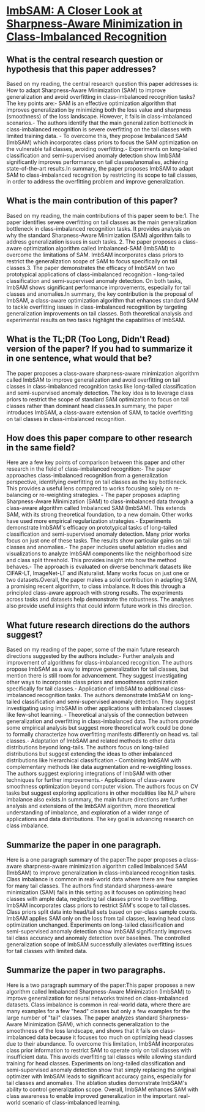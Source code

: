 # [ImbSAM: A Closer Look at Sharpness-Aware Minimization in   Class-Imbalanced Recognition](https://arxiv.org/abs/2308.07815)

## What is the central research question or hypothesis that this paper addresses?

Based on my reading, the central research question this paper addresses is: How to adapt Sharpness-Aware Minimization (SAM) to improve generalization and avoid overfitting in class-imbalanced recognition tasks?The key points are:- SAM is an effective optimization algorithm that improves generalization by minimizing both the loss value and sharpness (smoothness) of the loss landscape. However, it fails in class-imbalanced scenarios.- The authors identify that the main generalization bottleneck in class-imbalanced recognition is severe overfitting on the tail classes with limited training data. - To overcome this, they propose Imbalanced SAM (ImbSAM) which incorporates class priors to focus the SAM optimization on the vulnerable tail classes, avoiding overfitting.- Experiments on long-tailed classification and semi-supervised anomaly detection show ImbSAM significantly improves performance on tail classes/anomalies, achieving state-of-the-art results.In summary, the paper proposes ImbSAM to adapt SAM to class-imbalanced recognition by restricting its scope to tail classes, in order to address the overfitting problem and improve generalization.


## What is the main contribution of this paper?

Based on my reading, the main contributions of this paper seem to be:1. The paper identifies severe overfitting on tail classes as the main generalization bottleneck in class-imbalanced recognition tasks. It provides analysis on why the standard Sharpness-Aware Minimization (SAM) algorithm fails to address generalization issues in such tasks. 2. The paper proposes a class-aware optimization algorithm called Imbalanced-SAM (ImbSAM) to overcome the limitations of SAM. ImbSAM incorporates class priors to restrict the generalization scope of SAM to focus specifically on tail classes.3. The paper demonstrates the efficacy of ImbSAM on two prototypical applications of class-imbalanced recognition - long-tailed classification and semi-supervised anomaly detection. On both tasks, ImbSAM shows significant performance improvements, especially for tail classes and anomalies.In summary, the key contribution is the proposal of ImbSAM, a class-aware optimization algorithm that enhances standard SAM to tackle overfitting issues in class-imbalanced recognition by targeting generalization improvements on tail classes. Both theoretical analysis and experimental results on two tasks highlight the capabilities of ImbSAM.


## What is the TL;DR (Too Long, Didn't Read) version of the paper? If you had to summarize it in one sentence, what would that be?

The paper proposes a class-aware sharpness-aware minimization algorithm called ImbSAM to improve generalization and avoid overfitting on tail classes in class-imbalanced recognition tasks like long-tailed classification and semi-supervised anomaly detection. The key idea is to leverage class priors to restrict the scope of standard SAM optimization to focus on tail classes rather than dominant head classes.In summary, the paper introduces ImbSAM, a class-aware extension of SAM, to tackle overfitting on tail classes in class-imbalanced recognition.


## How does this paper compare to other research in the same field?

Here are a few key points of comparison between this paper and other research in the field of class-imbalanced recognition:- The paper approaches class-imbalanced recognition from a generalization perspective, identifying overfitting on tail classes as the key bottleneck. This provides a useful lens compared to works focusing solely on re-balancing or re-weighting strategies. - The paper proposes adapting Sharpness-Aware Minimization (SAM) to class-imbalanced data through a class-aware algorithm called Imbalanced SAM (ImbSAM). This extends SAM, with its strong theoretical foundation, to a new domain. Other works have used more empirical regularization strategies.- Experiments demonstrate ImbSAM's efficacy on prototypical tasks of long-tailed classification and semi-supervised anomaly detection. Many prior works focus on just one of these tasks. The results show particular gains on tail classes and anomalies.- The paper includes useful ablation studies and visualizations to analyze ImbSAM components like the neighborhood size and class split threshold. This provides insight into how the method behaves.- The approach is evaluated on diverse benchmark datasets like CIFAR-LT, ImageNet-LT and iNaturalist. Many works focus on just one or two datasets.Overall, the paper makes a solid contribution in adapting SAM, a promising recent algorithm, to class imbalance. It does this through a principled class-aware approach with strong results. The experiments across tasks and datasets help demonstrate the robustness. The analyses also provide useful insights that could inform future work in this direction.


## What future research directions do the authors suggest?

Based on my reading of the paper, some of the main future research directions suggested by the authors include:- Further analysis and improvement of algorithms for class-imbalanced recognition. The authors propose ImbSAM as a way to improve generalization for tail classes, but mention there is still room for advancement. They suggest investigating other ways to incorporate class priors and smoothness optimization specifically for tail classes.- Application of ImbSAM to additional class-imbalanced recognition tasks. The authors demonstrate ImbSAM on long-tailed classification and semi-supervised anomaly detection. They suggest investigating using ImbSAM in other applications with imbalanced classes like few-shot learning. - Theoretical analysis of the connection between generalization and overfitting in class-imbalanced data. The authors provide some empirical analysis but suggest more theoretical work could be done to formally characterize how overfitting manifests differently on head vs. tail classes.- Adaptation of ImbSAM and related methods to other data distributions beyond long-tails. The authors focus on long-tailed distributions but suggest extending the ideas to other imbalanced distributions like hierarchical classification.- Combining ImbSAM with complementary methods like data augmentation and re-weighting losses. The authors suggest exploring integrations of ImbSAM with other techniques for further improvements.- Applications of class-aware smoothness optimization beyond computer vision. The authors focus on CV tasks but suggest exploring applications in other modalities like NLP where imbalance also exists.In summary, the main future directions are further analysis and extensions of the ImbSAM algorithm, more theoretical understanding of imbalance, and exploration of a wider range of applications and data distributions. The key goal is advancing research on class imbalance.


## Summarize the paper in one paragraph.

Here is a one paragraph summary of the paper:The paper proposes a class-aware sharpness-aware minimization algorithm called Imbalanced SAM (ImbSAM) to improve generalization in class-imbalanced recognition tasks. Class imbalance is common in real-world data where there are few samples for many tail classes. The authors find standard sharpness-aware minimization (SAM) fails in this setting as it focuses on optimizing head classes with ample data, neglecting tail classes prone to overfitting. ImbSAM incorporates class priors to restrict SAM's scope to tail classes. Class priors split data into head/tail sets based on per-class sample counts. ImbSAM applies SAM only on the loss from tail classes, leaving head class optimization unchanged. Experiments on long-tailed classification and semi-supervised anomaly detection show ImbSAM significantly improves tail class accuracy and anomaly detection over baselines. The controlled generalization scope of ImbSAM successfully alleviates overfitting issues for tail classes with limited data.


## Summarize the paper in two paragraphs.

Here is a two paragraph summary of the paper:This paper proposes a new algorithm called Imbalanced Sharpness-Aware Minimization (ImbSAM) to improve generalization for neural networks trained on class-imbalanced datasets. Class imbalance is common in real-world data, where there are many examples for a few "head" classes but only a few examples for the large number of "tail" classes. The paper analyzes standard Sharpness-Aware Minimization (SAM), which connects generalization to the smoothness of the loss landscape, and shows that it fails on class-imbalanced data because it focuses too much on optimizing head classes due to their abundance. To overcome this limitation, ImbSAM incorporates class prior information to restrict SAM to operate only on tail classes with insufficient data. This avoids overfitting tail classes while allowing standard training for head classes. Experiments on long-tailed classification and semi-supervised anomaly detection show that simply replacing the original optimizer with ImbSAM leads to significant accuracy gains, especially for tail classes and anomalies. The ablation studies demonstrate ImbSAM's ability to control generalization scope. Overall, ImbSAM enhances SAM with class awareness to enable improved generalization in the important real-world scenario of class-imbalanced learning.
